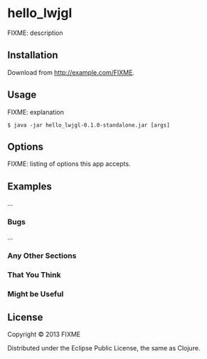 # hello_lwjgl

FIXME: description

## Installation

Download from http://example.com/FIXME.

## Usage

FIXME: explanation

    $ java -jar hello_lwjgl-0.1.0-standalone.jar [args]

## Options

FIXME: listing of options this app accepts.

## Examples

...

### Bugs

...

### Any Other Sections
### That You Think
### Might be Useful

## License

Copyright © 2013 FIXME

Distributed under the Eclipse Public License, the same as Clojure.

